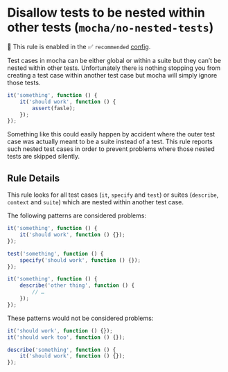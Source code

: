 # Disallow tests to be nested within other tests (`mocha/no-nested-tests`)

💼 This rule is enabled in the ✅ `recommended` [config](https://github.com/lo1tuma/eslint-plugin-mocha#configs).

<!-- end auto-generated rule header -->

Test cases in mocha can be either global or within a suite but they can’t be nested within other tests. Unfortunately there is nothing stopping you from creating a test case within another test case but mocha will simply ignore those tests.

```js
it('something', function () {
    it('should work', function () {
        assert(fasle);
    });
});
```

Something like this could easily happen by accident where the outer test case was actually meant to be a suite instead of a test.
This rule reports such nested test cases in order to prevent problems where those nested tests are skipped silently.

## Rule Details

This rule looks for all test cases (`it`, `specify` and `test`) or suites (`describe`, `context` and `suite`) which are nested within another test case.

The following patterns are considered problems:

```js
it('something', function () {
    it('should work', function () {});
});

test('something', function () {
    specify('should work', function () {});
});

it('something', function () {
    describe('other thing', function () {
        // …
    });
});
```

These patterns would not be considered problems:

```js
it('should work', function () {});
it('should work too', function () {});

describe('something', function () {
    it('should work', function () {});
});
```

